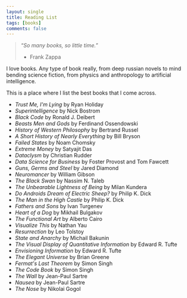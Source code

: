 ```yaml
---
layout: single
title: Reading List
tags: [books]
comments: false
---
```


> “*So many books, so little time.*” 
>  - Frank Zappa 

I love books. Any type of book really, from deep russian novels to mind bending science fiction, from physics and anthropology to artificial intelligence.

This is a place where I list the best books that I come across.

* *Trust Me, I'm Lying* by Ryan Holiday
* *Superintelligence* by Nick Bostrom
* *Black Code* by Ronald J. Deibert
* *Beasts Men and Gods* by Ferdinand Ossendowski
* *History of Western Philosophy* by Bertrand Russel
* *A Short History of Nearly Everything* by Bill Bryson
* *Failed States* by Noam Chomsky
* *Extreme Money* by Satyajit Das
* *Dataclysm* by Christian Rudder
* *Data Science for Business* by Foster Provost and Tom Fawcett
* *Guns, Germs and Steel* by Jared Diamond
* *Neuromancer* by William Gibson
* *The Black Swan* by Nassim N. Taleb
* *The Unbearable Lightness of Being* by Milan Kundera
* *Do Androids Dream of Electric Sheep?* by Philip K. Dick
* *The Man in the High Castle* by Philip K. Dick
* *Fathers and Sons* by Ivan Turgenev
* *Heart of a Dog* by Mikhail Bulgakov
* *The Functional Art* by Alberto Cairo
* *Visualize This* by Nathan Yau
* *Resurrection* by Leo Tolstoy
* *State and Anarchy* by Michail Bakunin
* *The Visual Display of Quantitative Information* by Edward R. Tufte
* *Envisioning Information* by Edward R. Tufte
* *The Elegant Universe* by Brian Greene
* *Fermat's Last Theorem* by Simon Singh
* *The Code Book* by Simon Singh
* *The Wall* by Jean-Paul Sartre
* *Nausea* by Jean-Paul Sartre
* *The Nose* by	Nikolai Gogol
